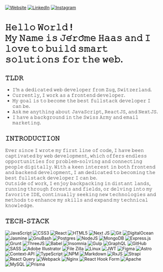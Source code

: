 
[![Website](https://img.shields.io/badge/Website-%231a1919.svg?logo=google-chrome&logoColor=white)](https://jeromehaas.ch) 
[![LinkedIn](https://img.shields.io/badge/LinkedIn-%230077B5.svg?logo=linkedin&logoColor=white)](https://linkedin.com/in/jeromehaas) 
[![Instagram](https://img.shields.io/badge/Instagram-%23E4405F.svg?logo=Instagram&logoColor=white)](https://instagram.com/_jeromehaas) 

# 𝙷𝚎𝚕𝚕𝚘 𝚆𝚘𝚛𝚕𝚍 ! <br /> 𝙼𝚢 𝙽𝚊𝚖𝚎 𝚒𝚜 𝙹𝚎́𝚛𝚘̂𝚖𝚎 𝙷𝚊𝚊𝚜 𝚊𝚗𝚍 𝙸 𝚕𝚘𝚟𝚎 𝚝𝚘 𝚋𝚞𝚒𝚕𝚍 𝚜𝚖𝚊𝚛𝚝 𝚜𝚘𝚕𝚞𝚝𝚒𝚘𝚗𝚜 𝚏𝚘𝚛 𝚝𝚑𝚎 𝚠𝚎𝚋.

## 𝚃𝙻𝙳𝚁
- 𝙸’𝚖 𝚊 𝚍𝚎𝚍𝚒𝚌𝚊𝚝𝚎𝚍 𝚠𝚎𝚋 𝚍𝚎𝚟𝚎𝚕𝚘𝚙𝚎𝚛 𝚏𝚛𝚘𝚖 𝚉𝚞𝚐, 𝚂𝚠𝚒𝚝𝚣𝚎𝚛𝚕𝚊𝚗𝚍.
- 𝙲𝚞𝚛𝚛𝚎𝚗𝚝𝚕𝚢, 𝙸 𝚠𝚘𝚛𝚔 𝚊𝚜 𝚊 𝚏𝚛𝚘𝚗𝚝𝚎𝚗𝚍 𝚍𝚎𝚟𝚎𝚕𝚘𝚙𝚎𝚛.
- 𝙼𝚢 𝚐𝚘𝚊𝚕 𝚒𝚜 𝚝𝚘 𝚋𝚎𝚌𝚘𝚖𝚎 𝚝𝚑𝚎 𝚋𝚎𝚜𝚝 𝚏𝚞𝚕𝚕𝚜𝚝𝚊𝚌𝚔 𝚍𝚎𝚟𝚎𝚕𝚘𝚙𝚎𝚛 𝙸 𝚌𝚊𝚗 𝚋𝚎.
- 𝙰𝚜𝚔 𝚖𝚎 𝚊𝚗𝚢𝚝𝚑𝚒𝚗𝚐 𝚊𝚋𝚘𝚞𝚝 𝙹𝚊𝚟𝚊𝚂𝚌𝚛𝚒𝚙𝚝, 𝚁𝚎𝚊𝚌𝚝𝙹𝚂, 𝚊𝚗𝚍 𝙽𝚎𝚡𝚝𝙹𝚂.
- 𝙸 𝚑𝚊𝚟𝚎 𝚊 𝚋𝚊𝚌𝚔𝚐𝚛𝚘𝚞𝚗𝚍 𝚒𝚗 𝚝𝚑𝚎 𝚂𝚠𝚒𝚜𝚜 𝙰𝚛𝚖𝚢 𝚊𝚗𝚍 𝚎𝚖𝚊𝚒𝚕 𝚖𝚊𝚛𝚔𝚎𝚝𝚒𝚗𝚐.

## 𝙸𝙽𝚃𝚁𝙾𝙳𝚄𝙲𝚃𝙸𝙾𝙽
𝙴𝚟𝚎𝚛 𝚜𝚒𝚗𝚌𝚎 𝙸 𝚠𝚛𝚘𝚝𝚎 𝚖𝚢 𝚏𝚒𝚛𝚜𝚝 𝚕𝚒𝚗𝚎 𝚘𝚏 𝚌𝚘𝚍𝚎, 𝙸 𝚑𝚊𝚟𝚎 𝚋𝚎𝚎𝚗 𝚌𝚊𝚙𝚝𝚒𝚟𝚊𝚝𝚎𝚍 𝚋𝚢 𝚠𝚎𝚋 𝚍𝚎𝚟𝚎𝚕𝚘𝚙𝚖𝚎𝚗𝚝, 𝚠𝚑𝚒𝚌𝚑 𝚘𝚏𝚏𝚎𝚛𝚜 𝚎𝚗𝚍𝚕𝚎𝚜𝚜 𝚘𝚙𝚙𝚘𝚛𝚝𝚞𝚗𝚒𝚝𝚒𝚎𝚜 𝚏𝚘𝚛 𝚙𝚛𝚘𝚋𝚕𝚎𝚖-𝚜𝚘𝚕𝚟𝚒𝚗𝚐 𝚊𝚗𝚍 𝚌𝚘𝚗𝚗𝚎𝚌𝚝𝚒𝚗𝚐 𝚙𝚎𝚘𝚙𝚕𝚎 𝚍𝚒𝚐𝚒𝚝𝚊𝚕𝚕𝚢. 𝚆𝚒𝚝𝚑 𝚊 𝚔𝚎𝚎𝚗 𝚒𝚗𝚝𝚎𝚛𝚎𝚜𝚝 𝚒𝚗 𝚋𝚘𝚝𝚑 𝚏𝚛𝚘𝚗𝚝𝚎𝚗𝚍 𝚊𝚗𝚍 𝚋𝚊𝚌𝚔𝚎𝚗𝚍 𝚍𝚎𝚟𝚎𝚕𝚘𝚙𝚖𝚎𝚗𝚝, 𝙸 𝚊𝚖 𝚍𝚎𝚍𝚒𝚌𝚊𝚝𝚎𝚍 𝚝𝚘 𝚋𝚎𝚌𝚘𝚖𝚒𝚗𝚐 𝚝𝚑𝚎 𝚋𝚎𝚜𝚝 𝚏𝚞𝚕𝚕𝚜𝚝𝚊𝚌𝚔 𝚍𝚎𝚟𝚎𝚕𝚘𝚙𝚎𝚛 𝙸 𝚌𝚊𝚗 𝚋𝚎.    
𝙾𝚞𝚝𝚜𝚒𝚍𝚎 𝚘𝚏 𝚠𝚘𝚛𝚔, 𝙸 𝚎𝚗𝚓𝚘𝚢 𝚋𝚊𝚌𝚔𝚙𝚊𝚌𝚔𝚒𝚗𝚐 𝚒𝚗 𝚍𝚒𝚜𝚝𝚊𝚗𝚝 𝚕𝚊𝚗𝚍𝚜, 𝚛𝚞𝚗𝚗𝚒𝚗𝚐 𝚝𝚑𝚛𝚘𝚞𝚐𝚑 𝚏𝚘𝚛𝚎𝚜𝚝𝚜 𝚊𝚗𝚍 𝚏𝚒𝚎𝚕𝚍𝚜, 𝚘𝚛 𝚍𝚎𝚕𝚟𝚒𝚗𝚐 𝚒𝚗𝚝𝚘 𝚖𝚢 𝚏𝚊𝚟𝚘𝚛𝚒𝚝𝚎 𝙸𝙳𝙴, 𝚌𝚘𝚗𝚝𝚒𝚗𝚞𝚊𝚕𝚕𝚢 𝚜𝚎𝚎𝚔𝚒𝚗𝚐 𝚗𝚎𝚠 𝚝𝚎𝚌𝚑𝚗𝚘𝚕𝚘𝚐𝚒𝚎𝚜 𝚊𝚗𝚍 𝚖𝚎𝚝𝚑𝚘𝚍𝚜 𝚝𝚘 𝚎𝚗𝚑𝚊𝚗𝚌𝚎 𝚖𝚢 𝚜𝚔𝚒𝚕𝚕𝚜 𝚊𝚗𝚍 𝚎𝚡𝚙𝚊𝚗𝚍 𝚖𝚢 𝚝𝚎𝚌𝚑𝚗𝚒𝚌𝚊𝚕 𝚔𝚗𝚘𝚠𝚕𝚎𝚍𝚐𝚎.

## 𝚃𝙴𝙲𝙷-𝚂𝚃𝙰𝙲𝙺
![JavaScript](https://img.shields.io/badge/javascript-%23000000.svg?style=for-the-badge&logo=javascript&logoColor=%23F7DF1E) 
![CSS3](https://img.shields.io/badge/css3-%231572B6.svg?style=for-the-badge&logo=css3&logoColor=white) 
![React](https://img.shields.io/badge/react-%23000000.svg?style=for-the-badge&logo=react&logoColor=%2361DAFB) 
![HTML5](https://img.shields.io/badge/html5-%23E34F26.svg?style=for-the-badge&logo=html5&logoColor=white) 
![Next JS](https://img.shields.io/badge/Next-black?style=for-the-badge&logo=next.js&logoColor=white) 
![Git](https://img.shields.io/badge/git-%23F05033.svg?style=for-the-badge&logo=git&logoColor=white) 
![DigitalOcean](https://img.shields.io/badge/DigitalOcean-0080FF?style=for-the-badge&logo=DigitalOcean&logoColor=white) 
![Jasmine](https://img.shields.io/badge/Jasmine-8a4182?style=for-the-badge&logo=jasmine&logoColor=white) 
![GnuBash](https://img.shields.io/badge/Bash-4eaa25?style=for-the-badge&logo=gnubash&logoColor=white) 
![Postgres](https://img.shields.io/badge/postgres-%23316192.svg?style=for-the-badge&logo=postgresql&logoColor=white) 
![NodeJS](https://img.shields.io/badge/node.js-6DA55F?style=for-the-badge&logo=node.js&logoColor=white) 
![MongoDB](https://img.shields.io/badge/mongodb-%2347a248.svg?style=for-the-badge&logo=mongodb&logoColor=white)
![Express.js](https://img.shields.io/badge/express-%23404d59.svg?style=for-the-badge&logo=express&logoColor=white) 
![Grunt](https://img.shields.io/badge/grunt-%23faa918.svg?style=for-the-badge&logo=grunt&logoColor=white) 
![ThreeJS](https://img.shields.io/badge/threejs-black?style=for-the-badge&logo=three.js&logoColor=white) 
![Babel](https://img.shields.io/badge/babel-%23F9DC3E?style=for-the-badge&logo=babel&logoColor=black) 
![Insomnia](https://img.shields.io/badge/insomnia-%234000BF?style=for-the-badge&logo=insomnia&logoColor=white) 
![Gulp](https://img.shields.io/badge/GULP-%23CF4647.svg?style=for-the-badge&logo=gulp&logoColor=white) 
![GraphQL](https://img.shields.io/badge/-GraphQL-E10098?style=for-the-badge&logo=graphql&logoColor=white) 
![GitHub](https://img.shields.io/badge/github-%23121011.svg?style=for-the-badge&logo=github&logoColor=white)
![SASS](https://img.shields.io/badge/SASS-hotpink.svg?style=for-the-badge&logo=SASS&logoColor=white) 
![Adobe  Illustrator](https://img.shields.io/badge/illustrator-%23FF9A00.svg?style=for-the-badge&logo=adobe-illustrator&logoColor=white) 
![File Zilla](https://img.shields.io/badge/filezilla-%23BF0000.svg?style=for-the-badge&logo=filezilla&logoColor=white) 
![Linux](https://img.shields.io/badge/linux-%23FCC624.svg?style=for-the-badge&logo=linux&logoColor=black) 
![JWT](https://img.shields.io/badge/JWT-black?style=for-the-badge&logo=JSON%20web%20tokens) 
![Figma](https://img.shields.io/badge/figma-%23F24E1E.svg?style=for-the-badge&logo=figma&logoColor=white) 
![Astro](https://img.shields.io/badge/astro-%232C2052.svg?style=for-the-badge&logo=astro&logoColor=white) 
![Context-API](https://img.shields.io/badge/Context--Api-000000?style=for-the-badge&logo=react) 
![TypeScript](https://img.shields.io/badge/typescript-%23007ACC.svg?style=for-the-badge&logo=typescript&logoColor=white) 
![NPM](https://img.shields.io/badge/NPM-%23CB3837.svg?style=for-the-badge&logo=npm&logoColor=white) 
![Markdown](https://img.shields.io/badge/markdown-%23000000.svg?style=for-the-badge&logo=markdown&logoColor=white) 
![RxJS](https://img.shields.io/badge/rxjs-%23B7178C.svg?style=for-the-badge&logo=reactivex&logoColor=white) 
![Strapi](https://img.shields.io/badge/strapi-%232E7EEA.svg?style=for-the-badge&logo=strapi&logoColor=white) 
![React Query](https://img.shields.io/badge/-React%20Query-FF4154?style=for-the-badge&logo=react%20query&logoColor=white) 
![Webpack](https://img.shields.io/badge/webpack-%238DD6F9.svg?style=for-the-badge&logo=webpack&logoColor=black) 
![Nginx](https://img.shields.io/badge/nginx-%23009639.svg?style=for-the-badge&logo=nginx&logoColor=white) 
![React Hook Form](https://img.shields.io/badge/React%20Hook%20Form-%23EC5990.svg?style=for-the-badge&logo=reacthookform&logoColor=white) 
![Apache](https://img.shields.io/badge/apache-%23D42029.svg?style=for-the-badge&logo=apache&logoColor=white) 
![MySQL](https://img.shields.io/badge/mysql-4479A1.svg?style=for-the-badge&logo=mysql&logoColor=white) 
![Prisma](https://img.shields.io/badge/Prisma-3982CE?style=for-the-badge&logo=Prisma&logoColor=white) 
